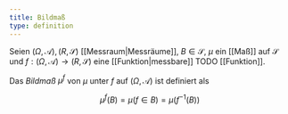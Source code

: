 ```yaml
---
title: Bildmaß
type: definition
---
```


Seien $(\Omega, \mathcal{A}), (R, \mathscr{S})$ [[Messraum|Messräume]], $B \in \mathscr{S}$, $\mu$ ein [[Maß]] auf $\mathscr{S}$ und $f : (\Omega, \mathcal{A}) \to (R, \mathscr{S})$ eine [[Funktion|messbare]] TODO [[Funktion]].

Das *Bildmaß* $\mu^f$ von $\mu$ unter $f$ auf $(\Omega, \mathcal{A})$ ist definiert als

$$
	\mu^f(B) = \mu(f \in B) = \mu(f^{-1}(B))
$$